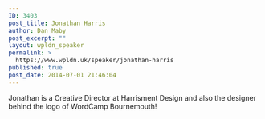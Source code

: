 ```yaml
---
ID: 3403
post_title: Jonathan Harris
author: Dan Maby
post_excerpt: ""
layout: wpldn_speaker
permalink: >
  https://www.wpldn.uk/speaker/jonathan-harris
published: true
post_date: 2014-07-01 21:46:04
---
```

Jonathan is a Creative Director at Harrisment Design and also the designer behind the logo of WordCamp Bournemouth!